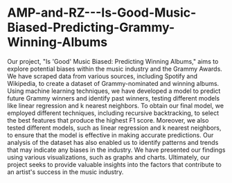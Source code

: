 # AMP-and-RZ---Is-Good-Music-Biased-Predicting-Grammy-Winning-Albums

Our project, "Is 'Good' Music Biased: Predicting Winning Albums," aims to explore potential biases within the music industry and the Grammy Awards. We have scraped data from various sources, including Spotify and Wikipedia, to create a dataset of Grammy-nominated and winning albums. Using machine learning techniques, we have developed a model to predict future Grammy winners and identify past winners, testing different models like linear regression and k nearest neighbors. To obtain our final model, we employed different techniques, including recursive backtracking, to select the best features that produce the highest F1 score. Moreover, we also tested different models, such as linear regression and k nearest neighbors, to ensure that the model is effective in making accurate predictions. Our analysis of the dataset has also enabled us to identify patterns and trends that may indicate any biases in the industry. We have presented our findings using various visualizations, such as graphs and charts. Ultimately, our project seeks to provide valuable insights into the factors that contribute to an artist's success in the music industry.
